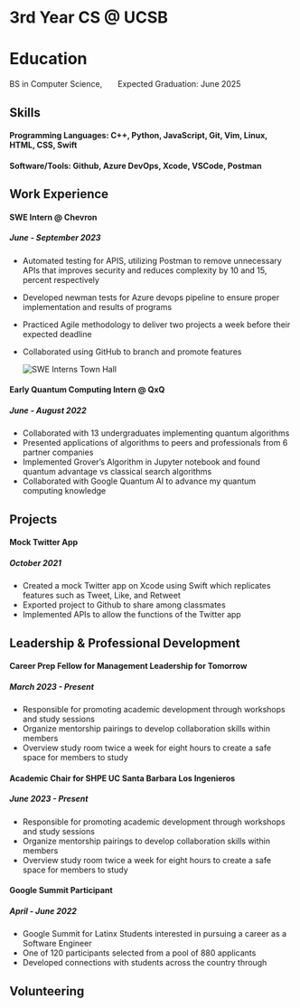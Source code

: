 # 3rd Year CS @ UCSB

# Education
  BS in Computer Science, &nbsp; &nbsp; &nbsp; Expected Graduation: June 2025
  
## Skills
#### Programming Languages: C++, Python, JavaScript, Git, Vim, Linux, HTML, CSS, Swift
#### Software/Tools:  Github, Azure DevOps, Xcode, VSCode, Postman

## Work Experience

#### SWE Intern @ Chevron
##### June - September 2023
- Automated testing for APIS, utilizing Postman to remove unnecessary APIs that improves security and reduces complexity by 10 and 15, percent respectively
- Developed newman tests for Azure devops pipeline to ensure proper implementation and results of programs
- Practiced Agile methodology to deliver two projects a week before their expected deadline
- Collaborated using GitHub to branch and promote features

  ![SWE Interns Town Hall](/assets/img/2023_Chevron_Intern_Town_Hall_8574.jpg)

#### Early Quantum Computing Intern @ QxQ
##### June - August 2022
- Collaborated with 13 undergraduates implementing quantum algorithms
- Presented applications of algorithms to peers and professionals from 6 partner companies
- Implemented Grover’s Algorithm in Jupyter notebook and found quantum advantage vs classical search algorithms
- Collaborated with Google Quantum AI to advance my quantum computing knowledge

## Projects

#### Mock Twitter App
##### October 2021
- Created a mock Twitter app on Xcode using Swift which replicates features such as Tweet, Like, and Retweet
- Exported project to Github to share among classmates
- Implemented APIs to allow the functions of the Twitter app

## Leadership & Professional Development                     

#### Career Prep Fellow for Management Leadership for Tomorrow 
##### March 2023 - Present
- Responsible for promoting academic development through workshops and study sessions
- Organize mentorship pairings to develop collaboration skills within members
- Overview study room twice a week for eight hours to create a safe space for members to study

#### Academic Chair for SHPE UC Santa Barbara Los Ingenieros 
##### June 2023 - Present
- Responsible for promoting academic development through workshops and study sessions
- Organize mentorship pairings to develop collaboration skills within members
- Overview study room twice a week for eight hours to create a safe space for members to study

#### Google Summit Participant 
##### April - June 2022
- Google Summit for Latinx Students interested in pursuing a career as a Software Engineer
- One of 120 participants selected from a pool of 880 applicants
- Developed connections with students across the country through

## Volunteering
